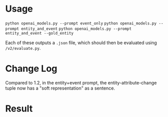 # Usage
`python openai_models.py --prompt event_only`
`python openai_models.py --prompt entity_and_event`
`python openai_models.py --prompt entity_and_event --gold_entity`

Each of these outputs a `.json` file, which should then be evaluated using `/v2/evaluate.py`.

# Change Log
Compared to 1.2, in the entity+event prompt, the entity-attribute-change tuple now has a "soft representation" as a sentence.

# Result
